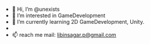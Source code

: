 - 👋 Hi, I’m @unexists
- 👀 I’m interested in GameDevelopment
- 🌱 I’m currently learning 2D GameDevelopment, Unity.
- 
- 📫  reach me mail: libinsagar.p@gmail.com

<!---
unexists/unexists is a ✨ special ✨ repository because its `README.md` (this file) appears on your GitHub profile.
You can click the Preview link to take a look at your changes.
--->
